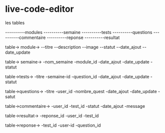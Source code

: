 # live-code-editor
les tables

----------modules
----------semaine
----------tests
----------questions
----------commentaire
----------reponse
----------resultat





table-> module->
--titre
--description
--image
--statut
--date_ajout
--date_update



table-> semaine->
-nom_semaine
-module_id
-date_ajout
-date_update
-statut



table->tests->
-titre
-semaine-id
-question_id
-date_ajout
-date_update
-statut



table->questions->
-titre
-user_id
-nombre_quest
-date_ajout
-date_update
-satut



table->commentaire->
-user_id
-test_id
-statut
-date_ajout
-message



table->resultat->
-reponse_id
-user_id
-test_id



table->reponse->
-test_id
-user-id
-question_id
